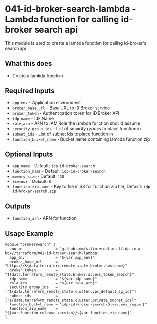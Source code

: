 # 041-id-broker-search-lambda - Lambda function for calling id-broker search api
This module is used to create a lambda function for calling id-broker's search api

## What this does

 - Create a lambda function

## Required Inputs

 - `app_env` - Application environment
 - `broker_base_url` - Base URL to ID Broker service
 - `broker_token` - Authentication token for ID Broker API
 - `idp_name` - IdP Name
 - `role_arn` - ARN to IAM Role the lambda function should assume
 - `security_group_ids` - List of security groups to place function in
 - `subnet_ids` - List of subnet ids to place function in
 - `function_bucket_name` - Bucket name containing lambda function zip
 
## Optional Inputs

 - `app_name` - Default: `idp-id-broker-search`
 - `function_name` - Default: `idp-id-broker-search`
 - `memory_size` - Default: `128`
 - `timeout` - Default: `5`
 - `function_zip_name` - Key to file in S3 for function zip file, Default: `idp-id-broker-search.zip`

## Outputs

 - `function_arn` - ARN for function

## Usage Example

```hcl
module "brokersearch" {
  source               = "github.com/silinternational/idp-in-a-box//terraform/041-id-broker-search-lambda"
  app_env              = "${var.app_env}"
  broker_base_url      = "https://${data.terraform_remote_state.broker.hostname}"
  broker_token         = "${data.terraform_remote_state.broker.access_token_search}"
  idp_name             = "${var.idp_name}"
  role_arn             = "${var.role_arn}"
  security_group_ids   = ["${data.terraform_remote_state.cluster.vpc_default_sg_id}"]
  subnet_ids           = ["${data.terraform_remote_state.cluster.private_subnet_ids}"]
  function_bucket_name = "idp-id-broker-search-${var.aws_region}"
  function_zip_name    = "${var.function_release_version}/${var.function_zip_name}"
}
```

